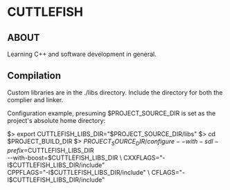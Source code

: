 CUTTLEFISH
======

ABOUT
-----

Learning C++ and software development in general.

Compilation
-----------

Custom libraries are in the ./libs directory. Include the directory
for both the complier and linker.

Configuration example, presuming $PROJECT_SOURCE_DIR is set as the
project's absolute home directory:

$> export CUTTLEFISH_LIBS_DIR="$PROJECT_SOURCE_DIR/libs"
$> cd $PROJECT_BUILD_DIR
$> $PROJECT_SOURCE_DIR/configure --with-sdl-prefix=$CUTTLEFISH_LIBS_DIR \
                                 --with-boost=$CUTTLEFISH_LIBS_DIR \
                                 CXXFLAGS="-I$CUTTLEFISH_LIBS_DIR/include" \
                                 CPPFLAGS="-I$CUTTLEFISH_LIBS_DIR/include" \
                                 CFLAGS="-I$CUTTLEFISH_LIBS_DIR/include"
